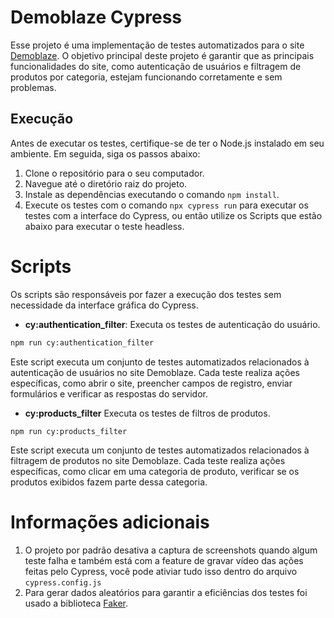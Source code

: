 
# Demoblaze Cypress

Esse projeto é uma implementação de testes automatizados para o site [Demoblaze](https://www.demoblaze.com/). O objetivo principal deste projeto é garantir que as principais funcionalidades do site, como autenticação de usuários e filtragem de produtos por categoria, estejam funcionando corretamente e sem problemas.

## Execução

Antes de executar os testes, certifique-se de ter o Node.js instalado em seu ambiente. Em seguida, siga os passos abaixo:

1. Clone o repositório para o seu computador.
2. Navegue até o diretório raiz do projeto.
3. Instale as dependências executando o comando `npm install`.
4. Execute os testes com o comando `npx cypress run` para executar os testes com a interface do Cypress, ou então utilize os Scripts que estão abaixo para executar o teste headless.

# Scripts
Os scripts são responsáveis por fazer a execução dos testes sem necessidade da interface gráfica do Cypress.

- **cy:authentication_filter**: Executa os testes de autenticação do usuário.
```bash
npm run cy:authentication_filter
```

Este script executa um conjunto de testes automatizados relacionados à autenticação de usuários no site Demoblaze. Cada teste realiza ações específicas, como abrir o site, preencher campos de registro, enviar formulários e verificar as respostas do servidor.

- **cy:products_filter** Executa os testes de filtros de produtos.
```
npm run cy:products_filter
```
Este script executa um conjunto de testes automatizados relacionados à filtragem de produtos no site Demoblaze. Cada teste realiza ações específicas, como clicar em uma categoria de produto, verificar se os produtos exibidos fazem parte dessa categoria.

# Informações adicionais
1. O projeto por padrão desativa a captura de screenshots quando algum teste falha e também está com a feature de gravar vídeo das ações feitas pelo Cypress, você pode ativiar tudo isso dentro do arquivo `cypress.config.js`
2. Para gerar dados aleatórios para garantir a eficiências dos testes foi usado a biblioteca [Faker](https://fakerjs.dev/).